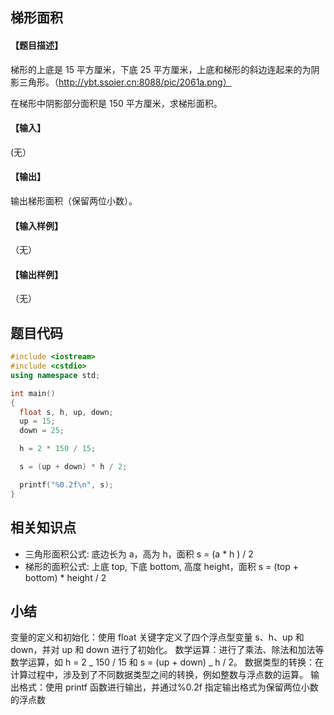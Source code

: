 ## 梯形面积

#### 【题目描述】

梯形的上底是 15 平方厘米，下底 25 平方厘米，上底和梯形的斜边连起来的为阴影三角形。（http://ybt.ssoier.cn:8088/pic/2061a.png）

在梯形中阴影部分面积是 150 平方厘米，求梯形面积。

#### 【输入】

(无）

#### 【输出】

输出梯形面积（保留两位小数）。

#### 【输入样例】

（无）

#### 【输出样例】

（无）

## 题目代码

```c++
#include <iostream>
#include <cstdio>
using namespace std;

int main()
{
  float s, h, up, down;
  up = 15;
  down = 25;

  h = 2 * 150 / 15;

  s = (up + down) * h / 2;

  printf("%0.2f\n", s);
}
```

## 相关知识点

- 三角形面积公式: 底边长为 a，高为 h，面积 s = (a \* h ) / 2
- 梯形的面积公式: 上底 top, 下底 bottom, 高度 height，面积 s = (top + bottom) \* height / 2

## 小结

变量的定义和初始化：使用 float 关键字定义了四个浮点型变量 s、h、up 和 down，并对 up 和 down 进行了初始化。
数学运算：进行了乘法、除法和加法等数学运算，如 h = 2 _ 150 / 15 和 s = (up + down) _ h / 2。
数据类型的转换：在计算过程中，涉及到了不同数据类型之间的转换，例如整数与浮点数的运算。
输出格式：使用 printf 函数进行输出，并通过%0.2f 指定输出格式为保留两位小数的浮点数
